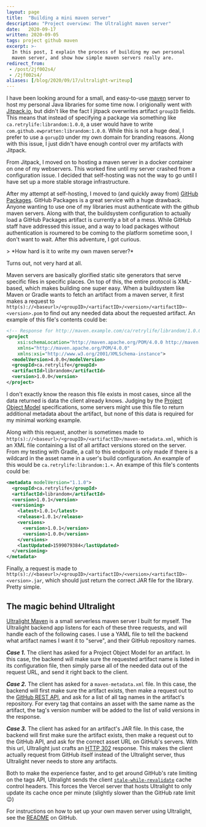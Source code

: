 ```yaml
---
layout: page
title:  "Building a mini maven server"
description: "Project overview: The Ultralight maven server"
date:   2020-09-17
written: 2020-09-05
tags: project github maven
excerpt: >- 
  In this post, I explain the process of building my own personal 
  maven server, and show how simple maven servers really are.
redirect_from: 
 - /post/2jf002s4/
 - /2jf002s4/
aliases: [/blog/2020/09/17/ultralight-writeup]
---
```


I have been looking around for a small, and easy-to-use [maven](https://maven.apache.org/) server to host my personal Java libraries for some time now. I origionally went with [Jitpack.io](https://jitpack.io/), but didn't like the fact I jitpack overwrites artifact `groupID` fields. This means that instead of specifying a package via something like `ca.retrylife:librandom:1.0.0`, a user would have to write `com.github.ewpratten:librandom:1.0.0`. While this is not a huge deal, I prefer to use a `gorupID` under my own domain for branding reasons. Along with this issue, I just didn't have enough control over my artifacts with Jitpack. 

From Jitpack, I moved on to hosting a maven server in a docker container on one of my webservers. This worked fine until my server crashed from a configuration issue. I decided that self-hosting was not the way to go until I have set up a more stable storage infrastructure.

After my attempt at self-hosting, I moved to (and quickly away from) [GitHub Packages](https://github.com/features/packages). GitHub Packages is a great service with a huge drawback. Anyone wanting to use one of my libraries must authenticate with the github maven servers. Along with that, the buildsystem configuration to actually load a GitHub Packages artifact is currently a bit of a mess. While GitHub staff have addressed this issue, and a way to load packages without authentication is roumered to be coming to the platform sometime soon, I don't want to wait. After this adventure, I got curious. 

<div class="center" markdown="1">
> *How hard is it to write my own maven server?* 
</div>

Turns out, not very hard at all.

Maven servers are basically glorified static site generators that serve specific files in specific places. On top of this, the entire protocol is XML-based, which makes building one super easy. When a buildsystem like Maven or Gradle wants to fetch an artifact from a maven server, it first makes a request to `http(s)://<baseurl>/<groupID>/<artifactID>/<version>/<artifactID>-<version>.pom` to find out any needed data about the requested artifact. An example of this file's contents could be:

```xml
<!-- Response for http://maven.example.com/ca/retrylife/librandom/1.0.0/librandom-1.0.0.pom -->
<project 
    xsi:schemaLocation="http://maven.apache.org/POM/4.0.0 http://maven.apache.org/xsd/maven-4.0.0.xsd" 
    xmlns="http://maven.apache.org/POM/4.0.0" 
    xmlns:xsi="http://www.w3.org/2001/XMLSchema-instance">
  <modelVersion>4.0.0</modelVersion>
  <groupId>ca.retrylife</groupId>
  <artifactId>librandom</artifactId>
  <version>1.0.0</version>
</project>
```

I don't exactly know the reason this file exists in most cases, since all the data returned is data the client already knows. Judging by the [Project Object Model](https://maven.apache.org/guides/introduction/introduction-to-the-pom.html) specifications, some servers might use this file to return additional metadata about the artifact, but none of this data is required for my minimal working example.

Along with this request, another is sometimes made to `http(s)://<baseurl>/<groupID>/<artifactID>/maven-metadata.xml`, which is an XML file containing a list of all artifact versions stored on the server. From my testing with Gradle, a call to this endpoint is only made if there is a wildcard in the asset name in a user's build configuration. An example of this would be `ca.retrylife:librandom:1.+`. An exampe of this file's contents could be:

```xml
<metadata modelVersion="1.1.0">
  <groupId>ca.retrylife</groupId>
  <artifactId>librandom</artifactId>
  <version>1.0.1</version>
  <versioning>
    <latest>1.0.1</latest>
    <release>1.0.1</release>
    <versions>
      <version>1.0.1</version>
      <version>1.0.0</version>
    </versions>
    <lastUpdated>1599079384</lastUpdated>
  </versioning>
</metadata>
```

Finally, a request is made to `http(s)://<baseurl>/<groupID>/<artifactID>/<version>/<artifactID>-<version>.jar`, which should just return the correct JAR file for the library. Pretty simple.

## The magic behind Ultralight

[Ultralight Maven](https://ultralight.retrylife.ca) is a small serverless maven server I built for myself. The Ultralight backend app listens for each of these three requests, and will handle each of the following cases. I use a YAML file to tell the backend what artifact names I want it to "serve", and their GitHub repository names.

***Case 1.*** The client has asked for a Project Object Model for an artifact. In this case, the backend will make sure the requested artifact name is listed in its configuration file, then simply parse all of the needed data out of the request URL, and send it right back to the client.

***Case 2.*** The client has asked for a `maven-metadata.xml` file. In this case, the backend will first make sure the artifact exists, then make a request out to the [GitHub REST API](https://docs.github.com/en/rest), and ask for a list of all tag names in the artifact's repository. For every tag that contains an asset with the same name as the artifact, the tag's version number will be added to the list of valid versions in the response.

***Case 3.*** The client has asked for an artifact's JAR file. In this case, the backend will first make sure the artifact exists, then make a request out to the GitHub API, and ask for the correct asset URL on GitHub's servers. With this url, Ultralight just crafts an [HTTP 302](https://developer.mozilla.org/en-US/docs/Web/HTTP/Status/302) response. This makes the client actually request from GitHub itself instead of the Ultralight server, thus Ultralight never needs to store any artifacts.

Both to make the experience faster, and to get around GitHub's rate limiting on the tags API, Ultralight sends the client [`stale-while-revalidate`](https://vercel.com/docs/edge-network/caching#stale-while-revalidate) cache control headers. This forces the Vercel server that hosts Ultralight to only update its cache once per minute (slightly slower than the GitHub rate limit :wink:)

For instructions on how to set up your own maven server using Ultralight, see the [README](https://github.com/Ewpratten/ultralight#ultralight) on GitHub.